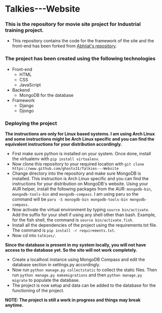 # Talkies---Website
### This is the repository for movie site project for Industrial training project.

- This repository contains the code for the framework of the site and the front-end has been forked from [Abhijat's repository](https://github.com/Abhijat-Abhijat/Talkies---Website). 

### The project has been created using the following technologies
- Front-end
  - HTML
  - CSS
  - JavaScript 
- Backend
  - MongoDB for the database
- Framework 
  - Django 
  - Djongo 


### Deploying the project 

**The instructions are only for Linux based systems. I am using Arch Linux and some instructions might be Arch Linux specific and you can find the equivalent instructions for your distribution accordingly.**

- First make sure python is installed on your system. Once done, install the virtualenv with `pip install virtualenv`.
- Now clone this repository to your required location with `git clone https://www.github.com/ghostx31/Talkies---Website` 
- Change directory into the repository and make sure MongoDB is installed. This instruction is Arch Linux specific and you can find the instructions for your distribution on MongoDB's website. Using your AUR helper, install the following packages from the AUR: `mongodb-bin`, `mongodb-tools-bin` and `mongodb-compass`. I am using paru so the command will be `paru -S monogdb-bin mongodb-tools-bin mongodb-compass`. 
- Now activate the virtual environment by typing `source bin/activate`. Add the suffix for your shell if using any shell other than bash. Example, for the fish shell, the command is `source bin/activate.fish`. 
- Install all the dependencies of the project using the requirements.txt file. The command is `pip install -r requirements.txt`.
- Now cd into `talkies/`. 

**Since the database is present in my system locally, you will not have access to the database yet. So the site will not work completely.**

- Create a localhost instance using MongoDB Compass and edit the database section in settings.py accordingly. 
- Now run `python manage.py collectstatic` to collect the static files. Then run `python manage.py makemigrations` and then `python manage.py migrate` to populate the database. 
- The project is now setup and data can be added to the database for the functioning of the project. 


**NOTE: The project is still a work in progress and things may break anytime.**
